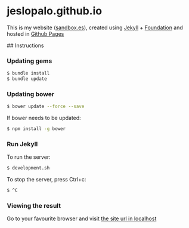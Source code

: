 # jeslopalo.github.io

This is my website ([sandbox.es](http://sandbox.es)), created using [Jekyll](https://jekyllrb.com/) + [Foundation](http://foundation.zurb.com/) and hosted in [Github Pages](https://pages.github.com/)

## Instructions

### Updating gems

```sh
$ bundle install
$ bundle update
```

### Updating bower

```sh
$ bower update --force --save
```

If bower needs to be updated:

```sh
$ npm install -g bower
```

### Run Jekyll

To run the server:

```sh
$ development.sh
```

To stop the server, press Ctrl+c:

```sh
$ ^C
```

### Viewing the result

Go to your favourite browser and visit [the site url in localhost](127.0.0.1:4000)